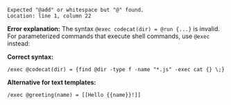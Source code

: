 ```
Expected "@add" or whitespace but "@" found.
Location: line 1, column 22
```

**Error explanation:**
The syntax `@exec codecat(dir) = @run {...}` is invalid. For parameterized commands that execute shell commands, use `@exec` instead:

**Correct syntax:**
```mlld
/exec @codecat(dir) = {find @dir -type f -name "*.js" -exec cat {} \;}
```

**Alternative for text templates:**
```mlld
/exec @greeting(name) = [[Hello {{name}}!]]
```